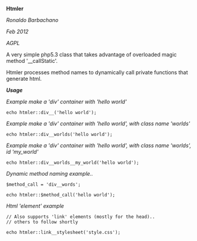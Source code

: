 **Htmler**

*Ronaldo Barbachano*

*Feb 2012*

*AGPL*
	
A very simple php5.3 class that takes advantage of overloaded magic method '__callStatic'.
	
Htmler processes method names to dynamically call private functions	that generate html.
	
***Usage***



*Example make a 'div' container with 'hello world'*
	
	echo htmler::div__('hello world');
	
*Example make a 'div' container with 'hello world', with class name 'worlds'*
	
	echo htmler::div__worlds('hello world');
	
*Example make a 'div' container with 'hello world', with class name 'worlds', id 'my_world'*
	
	echo htmler::div__worlds__my_world('hello world');

*Dynamic method naming example..*

	$method_call = 'div__words';
		
	echo htmler::$method_call('hello world');
	
*Html 'element' example*

	// Also supports 'link' elements (mostly for the head)..
	// others to follow shortly

	echo htmler::link__stylesheet('style.css');
	
